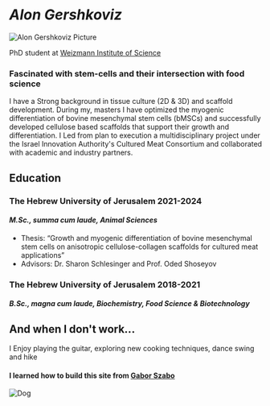 # _Alon Gershkoviz_
![Alon Gershkoviz Picture](https://github.com/user-attachments/assets/002e6167-51d5-4c10-85a4-e4ddae8f6760)

PhD student at [Weizmann Institute of Science](https://www.weizmann.ac.il/pages/)

### Fascinated with stem-cells and their intersection with food science 

I have a Strong background in tissue culture (2D & 3D) and scaffold development. During my, masters I have optimized the  myogenic differentiation of bovine mesenchymal stem cells (bMSCs) and successfully developed cellulose based scaffolds that support their growth and differentiation. I Led from plan to execution a multidisciplinary project under the Israel Innovation Authority's Cultured Meat Consortium and collaborated with academic and industry partners.

## **Education**
### The Hebrew University of Jerusalem 2021-2024
#### *M.Sc., summa cum laude, Animal Sciences*
* Thesis: “Growth and myogenic differentiation of bovine mesenchymal stem cells on anisotropic cellulose-collagen scaffolds for cultured meat applications”
* Advisors: Dr. Sharon Schlesinger and Prof. Oded Shoseyov

### The Hebrew University of Jerusalem 2018-2021
#### *B.Sc., magna cum laude, Biochemistry, Food Science & Biotechnology*

## **And when I don't work...**
I Enjoy playing the guitar, exploring new cooking techniques, dance swing and hike

#### I learned how to build this site from [Gabor Szabo](https://szabgab.com/)

![Dog](https://encrypted-tbn0.gstatic.com/images?q=tbn:ANd9GcTwyXeKDN29AmZgZPLS7n0Bepe8QmVappBwZCeA3XWEbWNdiDFB)
